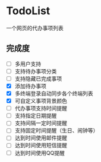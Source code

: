 TodoList
=========

一个网页的代办事项列表

完成度
------

- [ ] 多用户支持
- [ ] 支持待办事项分类
- [ ] 支持隐藏已完成事项
- [x] 添加待办事项
- [x] 多终端登录自动同步各个终端列表
- [x] 可自定义事项背景颜色
- [ ] 代办事项支持时间提醒
- [ ] 支持指定日期提醒
- [ ] 支持间隔一定时间提醒
- [ ] 支持固定时间提醒（生日、闹钟等）
- [ ] 达到时间使用邮件提醒
- [ ] 达到时间使用短信提醒
- [ ] 达到时间使用QQ提醒
